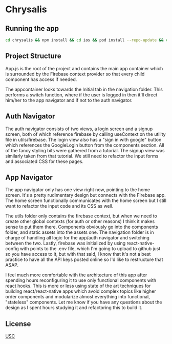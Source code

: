 # Chrysalis

## Running the app

```bash
cd chrysalis && npm install && cd ios && pod install --repo-update && cd .. && npx react-native run-ios --simulator="iPhone 11"
```

## Project Structure

App.js is the root of the project and contains the main app container which is surrounded by the Firebase context provider so that every child component has access if needed.

The appcontainer looks towards the Initial tab in the navigation folder. This performs a switch function, where if the user is logged in then it'll direct him/her to the app navigator and if not to the auth navigator.

## Auth Navigator

The auth navigator consists of two views, a login screen and a signup screen, both of which reference firebase by calling useContext on the utility file in utils/firebase. The login view also has a "sign in with google" button which references the GoogleLogin button from the components section. All of the fancy styling bits were gathered from a tutorial. The signup view was similarly taken from that tutorial. We still need to refactor the input forms and associated CSS for these pages.

## App Navigator

The app navigator only has one view right now, pointing to the home screen. It's a pretty rudimentary design but connects with the Firebase app. The home screen functionally communicates with the home screen but I still want to refactor the input code and its CSS as well.

The utils folder only contains the firebase context, but when we need to create other global contexts (for auth or other reasons) I think it makes sense to put them there. Components obviously go into the components folder, and static assets into the assets one. The navigation folder is in charge of handling all logic for the app/auth navigator and switching between the two. Lastly, firebase was initialized by using react-native-config with points to the .env file, which I'm going to upload to github just so you have access to it, but with that said, I know that it's not a best practice to have all the API keys posted online so I'd like to restructure that ASAP.

I feel much more comfortable with the architecture of this app after spending hours reconfiguring it to use only functional components with react hooks. This is more or less using state of the art techniques for building react/react-native apps which avoid complex topics like higher order components and modularize almost everything into functional, "stateless" components. Let me know if you have any questions about the design as I spent hours studying it and refactoring this to build it.

## License

[USC](https://viterbi-web.usc.edu/~aaroncot/)
